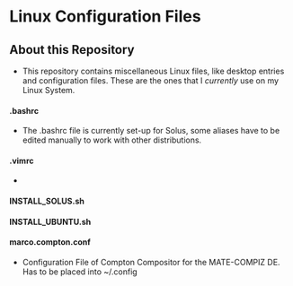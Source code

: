 # Linux Configuration Files
## About this Repository
* This repository contains miscellaneous Linux files, like desktop entries and configuration files. These are the ones that I *currently* use on my Linux System.

#### .bashrc
* The .bashrc file is currently set-up for Solus, some aliases have to be edited manually to work with other distributions.

#### .vimrc
*

#### INSTALL_SOLUS.sh

#### INSTALL_UBUNTU.sh

#### marco.compton.conf
* Configuration File of Compton Compositor for the MATE-COMPIZ DE. Has to be placed into ~/.config


